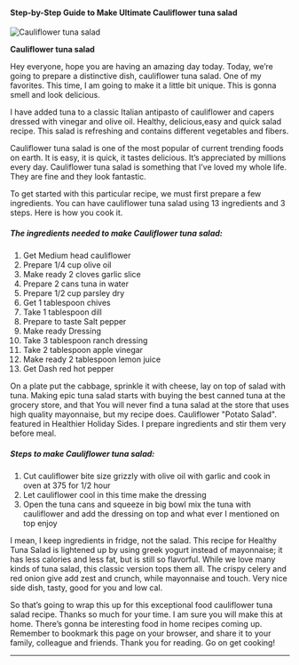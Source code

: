             

#### Step-by-Step Guide to Make Ultimate Cauliflower tuna salad

![Cauliflower tuna salad](https://img-global.cpcdn.com/recipes/b7e6231ec7a50537/751x532cq70/cauliflower-tuna-salad-recipe-main-photo.jpg)

**Cauliflower tuna salad**

Hey everyone, hope you are having an amazing day today. Today, we’re going to prepare a distinctive dish, cauliflower tuna salad. One of my favorites. This time, I am going to make it a little bit unique. This is gonna smell and look delicious.

I have added tuna to a classic Italian antipasto of cauliflower and capers dressed with vinegar and olive oil. Healthy, delicious,easy and quick salad recipe. This salad is refreshing and contains different vegetables and fibers.

Cauliflower tuna salad is one of the most popular of current trending foods on earth. It is easy, it is quick, it tastes delicious. It’s appreciated by millions every day. Cauliflower tuna salad is something that I’ve loved my whole life. They are fine and they look fantastic.

To get started with this particular recipe, we must first prepare a few ingredients. You can have cauliflower tuna salad using 13 ingredients and 3 steps. Here is how you cook it.

##### The ingredients needed to make Cauliflower tuna salad:

1.  Get Medium head cauliflower
2.  Prepare 1/4 cup olive oil
3.  Make ready 2 cloves garlic slice
4.  Prepare 2 cans tuna in water
5.  Prepare 1/2 cup parsley dry
6.  Get 1 tablespoon chives
7.  Take 1 tablespoon dill
8.  Prepare to taste Salt pepper
9.  Make ready Dressing
10.  Take 3 tablespoon ranch dressing
11.  Take 2 tablespoon apple vinegar
12.  Make ready 2 tablespoon lemon juice
13.  Get Dash red hot pepper

On a plate put the cabbage, sprinkle it with cheese, lay on top of salad with tuna. Making epic tuna salad starts with buying the best canned tuna at the grocery store, and that You will never find a tuna salad at the store that uses high quality mayonnaise, but my recipe does. Cauliflower "Potato Salad". featured in Healthier Holiday Sides. I prepare ingredients and stir them very before meal.

##### Steps to make Cauliflower tuna salad:

1.  Cut cauliflower bite size grizzly with olive oil with garlic and cook in oven at 375 for 1/2 hour
2.  Let cauliflower cool in this time make the dressing
3.  Open the tuna cans and squeeze in big bowl mix the tuna with cauliflower and add the dressing on top and what ever I mentioned on top enjoy

I mean, I keep ingredients in fridge, not the salad. This recipe for Healthy Tuna Salad is lightened up by using greek yogurt instead of mayonnaise; it has less calories and less fat, but is still so flavorful. While we love many kinds of tuna salad, this classic version tops them all. The crispy celery and red onion give add zest and crunch, while mayonnaise and touch. Very nice side dish, tasty, good for you and low cal.

So that’s going to wrap this up for this exceptional food cauliflower tuna salad recipe. Thanks so much for your time. I am sure you will make this at home. There’s gonna be interesting food in home recipes coming up. Remember to bookmark this page on your browser, and share it to your family, colleague and friends. Thank you for reading. Go on get cooking!

* * *